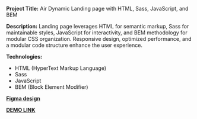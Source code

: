 **Project Title:** 
Air Dynamic Landing page with HTML, Sass, JavaScript, and BEM

**Description:**
Landing page leverages  HTML for semantic markup, Sass for maintainable styles, JavaScript for interactivity, and BEM methodology for modular CSS organization. Responsive design, optimized performance, and a modular code structure enhance the user experience.

**Technologies:**
- HTML (HyperText Markup Language)
- Sass
- JavaScript
- BEM (Block Element Modifier)

**[Figma design](https://www.figma.com/file/7qwsWggv9BAxMi2VPhBuPr/Air-(formerly-Dia)?node-id=9138%3A35)**

**[DEMO LINK](https://daryna-hnidash.github.io/Air_Landing_page/)**
